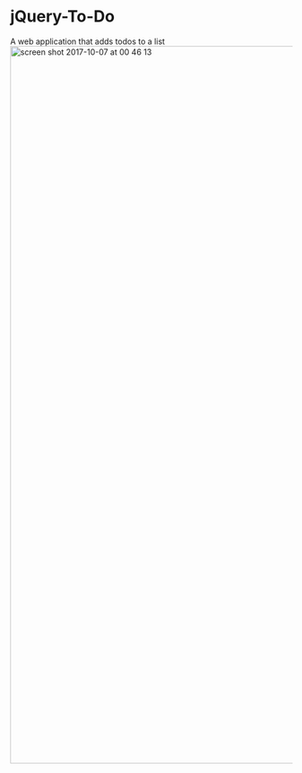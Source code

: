 # jQuery-To-Do
A web application that adds todos to a list
<img width="1280" alt="screen shot 2017-10-07 at 00 46 13" src="https://user-images.githubusercontent.com/25347909/31307025-8dfa5218-ab64-11e7-8e2e-ed278f319503.png">
